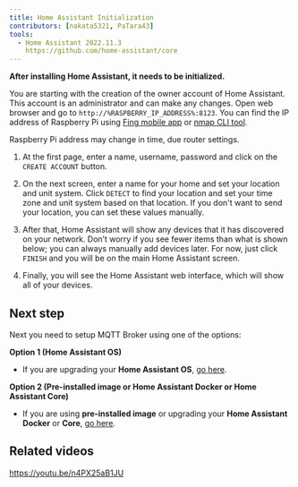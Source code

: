 ```yaml
---
title: Home Assistant Initialization
contributors: [nakata5321, PaTara43]
tools:
  - Home Assistant 2022.11.3
    https://github.com/home-assistant/core
---
```


**After installing Home Assistant, it needs to be initialized.**

<robo-wiki-picture src="home-assistant/ha_init.png" />

You are starting with the creation of the owner account of Home Assistant. This account is an administrator and can make any changes. Open web browser and go to `http://%RASPBERRY_IP_ADDRESS%:8123`. You can find the IP address of Raspberry Pi using [Fing mobile app](https://www.fing.com/products) or [nmap CLI tool](https://vitux.com/find-devices-connected-to-your-network-with-nmap/).

<robo-wiki-note type="note">Raspberry Pi address may change in time, due router settings.</robo-wiki-note>

<robo-wiki-video controls src="https://static.robonomics.network/wiki/hass-init.mp4" />

1. At the first page, enter a name, username, password and click on the `CREATE ACCOUNT` button.

2. On the next screen, enter a name for your home and set your location and unit system. Click `DETECT` to find your location and set your time zone and unit system based on that location. If you don't want to send your location, you can set these values manually.

3. After that, Home Assistant will show any devices that it has discovered on your network. Don’t worry if you see fewer items than what is shown below; you can always manually add devices later. For now, just click `FINISH` and you will be on the main Home Assistant screen.

4. Finally, you will see the Home Assistant web interface, which will show all of your devices. 

## Next step

Next you need to setup MQTT Broker using one of the options:

**Option 1 (Home Assistant OS)**
* If you are upgrading your **Home Assistant OS**, [go here](/docs/mqtt-hassos/).

**Option 2 (Pre-installed image or Home Assistant Docker or Home Assistant Core)**
* If you are using **pre-installed image** or upgrading your **Home Assistant Docker** or **Core**, [go here](/docs/mqtt-image-docker-core/).

## Related videos

https://youtu.be/n4PX25aB1JU